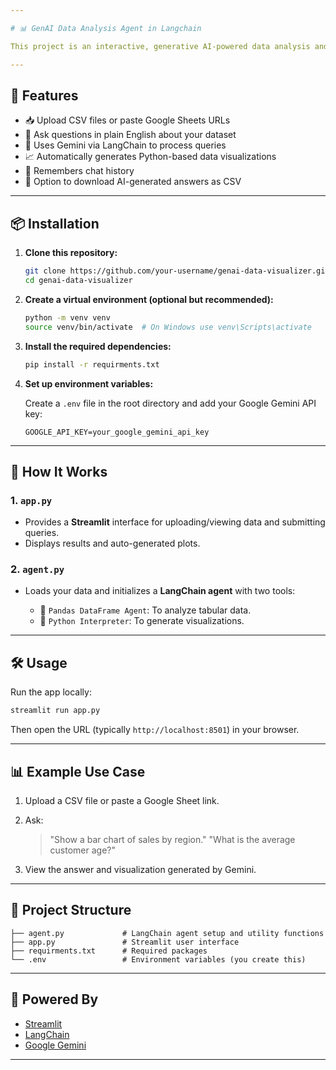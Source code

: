 ```yaml
---

# 📊 GenAI Data Analysis Agent in Langchain

This project is an interactive, generative AI-powered data analysis and visualization tool built with **Streamlit**, **LangChain**, and **Google Gemini**. It allows users to upload CSVs or import Google Sheets and ask natural language queries, with intelligent responses and automated data visualizations.

---
```


## 🚀 Features

* 📥 Upload CSV files or paste Google Sheets URLs
* 🔎 Ask questions in plain English about your dataset
* 🤖 Uses Gemini via LangChain to process queries
* 📈 Automatically generates Python-based data visualizations
* 🧠 Remembers chat history
* 💾 Option to download AI-generated answers as CSV

---

## 📦 Installation

1. **Clone this repository:**

   ```bash
   git clone https://github.com/your-username/genai-data-visualizer.git
   cd genai-data-visualizer
   ```

2. **Create a virtual environment (optional but recommended):**

   ```bash
   python -m venv venv
   source venv/bin/activate  # On Windows use venv\Scripts\activate
   ```

3. **Install the required dependencies:**

   ```bash
   pip install -r requirments.txt
   ```

4. **Set up environment variables:**

   Create a `.env` file in the root directory and add your Google Gemini API key:

   ```
   GOOGLE_API_KEY=your_google_gemini_api_key
   ```

---

## 🧠 How It Works

### 1. `app.py`

* Provides a **Streamlit** interface for uploading/viewing data and submitting queries.
* Displays results and auto-generated plots.

### 2. `agent.py`

* Loads your data and initializes a **LangChain agent** with two tools:

  * 🧮 `Pandas DataFrame Agent`: To analyze tabular data.
  * 🐍 `Python Interpreter`: To generate visualizations.

---

## 🛠️ Usage

Run the app locally:

```bash
streamlit run app.py
```

Then open the URL (typically `http://localhost:8501`) in your browser.

---

## 📊 Example Use Case

1. Upload a CSV file or paste a Google Sheet link.
2. Ask:

   > "Show a bar chart of sales by region."
   > "What is the average customer age?"
3. View the answer and visualization generated by Gemini.

---

## 📁 Project Structure

```
├── agent.py             # LangChain agent setup and utility functions
├── app.py               # Streamlit user interface
├── requirments.txt      # Required packages
└── .env                 # Environment variables (you create this)
```

---

## 🧠 Powered By

* [Streamlit](https://streamlit.io/)
* [LangChain](https://www.langchain.com/)
* [Google Gemini](https://ai.google.dev/gemini-api)

---
